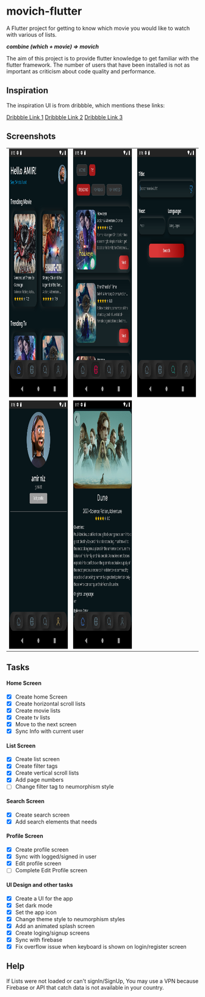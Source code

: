 # movich-flutter

A Flutter project for getting to know which movie you would like to watch with various of lists.

**_combine (which + movie) => movich_**

The aim of this project is to provide flutter knowledge to get familiar with the flutter framework.
The number of users that have been installed is not as important as criticism about code quality and performance.

## Inspiration

The inspiration UI is from dribbble, which mentions these links:

[Dribbble Link 1](https://dribbble.com/shots/14791304-Movies-app-design)
[Dribbble Link 2](https://dribbble.com/shots/15189116-Cinema-App)
[Dribbble Link 3](https://dribbble.com/shots/15248148-Cinema-App-P1)

## Screenshots

<table>
<tr>
<td>
<img src="screenshots/Image1.png" width="400px" height="650px" alt="image1">
</td>
<td>
<img src="screenshots/Image2.png" width="400px" height="650px" alt="image2">
</td>
<td>
<img src="screenshots/Image3.png" width="400px" height="650px" alt="image3">
</td>
</tr>
<tr>
<td>
<img src="screenshots/Image4.png" width="400px" height="650px" alt="image4">
</td>
<td>
<img src="screenshots/Image5.png" width="400px" height="650px" alt="image5">
</td>
</tr>
</table>

## Tasks

#### Home Screen

- [x] Create home Screen
- [x] Create horizontal scroll lists
- [x] Create movie lists
- [x] Create tv lists
- [x] Move to the next screen
- [x] Sync Info with current user

#### List Screen

- [x] Create list screen
- [x] Create filter tags
- [x] Create vertical scroll lists
- [x] Add page numbers
- [ ] Change filter tag to neumorphism style

#### Search Screen

- [x] Create search screen
- [x] Add search elements that needs

#### Profile Screen

- [x] Create profile screen
- [x] Sync with logged/signed in user
- [x] Edit profile screen
- [ ] Complete Edit Profile screen

#### UI Design and other tasks

- [x] Create a UI for the app
- [x] Set dark mode
- [x] Set the app icon
- [x] Change theme style to neumorphism styles
- [x] Add an animated splash screen
- [x] Create loging/signup screens
- [x] Sync with firebase
- [x] Fix overflow issue when keyboard is shown on login/register screen

## Help

If Lists were not loaded or can't signIn/SignUp, You may use a VPN because Firebase or API that catch data is not available in your country.
